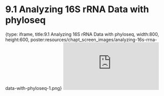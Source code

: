 # 9.1 Analyzing 16S rRNA Data with phyloseq
 
{type: iframe, title:9.1 Analyzing 16S rRNA Data with phyloseq, width:800, height:600, poster:resources/chapt_screen_images/analyzing-16s-rrna-data-with-phyloseq-1.png}
![](https://sayumiyork.github.io/miniCURE-16S_Test/analyzing-16s-rrna-data-with-phyloseq-1.html)
 

 
